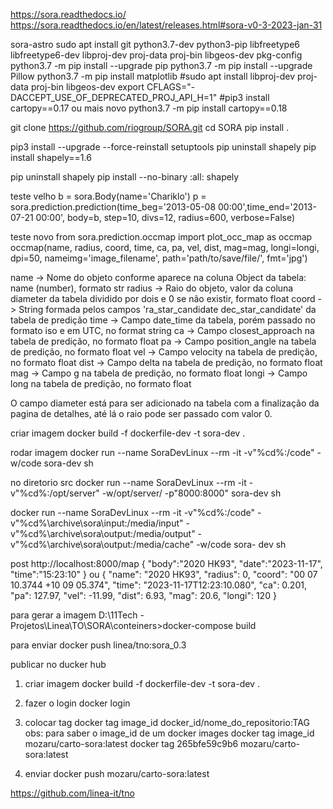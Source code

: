 https://sora.readthedocs.io/
https://sora.readthedocs.io/en/latest/releases.html#sora-v0-3-2023-jan-31



sora-astro
sudo apt install git python3.7-dev python3-pip libfreetype6 libfreetype6-dev libproj-dev proj-data proj-bin libgeos-dev pkg-config
python3.7 -m pip install --upgrade pip
python3.7 -m pip install --upgrade Pillow
python3.7 -m pip install matplotlib
#sudo apt install libproj-dev proj-data proj-bin libgeos-dev
export CFLAGS="-DACCEPT_USE_OF_DEPRECATED_PROJ_API_H=1"
#pip3 install cartopy==0.17 ou mais novo
python3.7 -m pip install cartopy==0.18

git clone https://github.com/riogroup/SORA.git
cd SORA
pip install .

pip3 install --upgrade --force-reinstall setuptools
pip uninstall shapely
pip install shapely==1.6

pip uninstall shapely
pip install --no-binary :all: shapely




teste velho
b = sora.Body(name='Chariklo')
p = sora.prediction.prediction(time_beg='2013-05-08 00:00',time_end='2013-07-21 00:00', body=b, step=10, divs=12, radius=600, verbose=False)

teste novo
from sora.prediction.occmap import plot_occ_map as occmap
occmap(name, radius, coord, time, ca, pa, vel, dist, mag=mag, longi=longi, dpi=50,  nameimg='image_filename', path='path/to/save/file/', fmt='jpg')


name -> Nome do objeto conforme aparece na coluna Object da tabela: name (number), formato str
radius -> Raio do objeto, valor da coluna diameter da tabela dividido por dois e 0 se não existir, formato float
coord -> String formada pelos campos 'ra_star_candidate dec_star_candidate' da tabela de predição
time -> Campo date_time da tabela, porém passado no formato iso e em UTC, no format string
ca -> Campo closest_approach na tabela de predição, no formato float
pa -> Campo position_angle na tabela de predição, no formato float
vel -> Campo velocity na tabela de predição, no formato float
dist -> Campo delta na tabela de predição, no formato float
mag -> Campo g na tabela de predição, no formato float
longi -> Campo long na tabela de predição, no formato float

O campo diameter está para ser adicionado na tabela com a finalização da pagina de detalhes, até lá o raio pode ser passado com valor 0.


criar imagem
docker build -f dockerfile-dev -t sora-dev .

rodar imagem
docker run --name SoraDevLinux --rm -it -v"%cd%:/code" -w/code sora-dev sh

no diretorio src
docker run --name SoraDevLinux --rm -it -v"%cd%:/opt/server" -w/opt/server/ -p"8000:8000" sora-dev sh

docker run --name SoraDevLinux --rm -it -v"%cd%:/code" -v"%cd%\archive\sora\input:/media/input" -v"%cd%\archive\sora\output:/media/output" -v"%cd%\archive\sora\output:/media/cache" -w/code sora-
dev sh

post http://localhost:8000/map
{
  "body":"2020 HK93",
  "date":"2023-11-17",
  "time":"15:23:10"
}
ou
{
    "name": "2020 HK93",
    "radius": 0,
    "coord": "00 07 10.3744 +10 09 05.374",
    "time": "2023-11-17T12:23:10.080",
    "ca": 0.201,
    "pa": 127.97,
    "vel": -11.99,
    "dist": 6.93,
    "mag": 20.6,
    "longi": 120
}


para gerar a imagem
D:\11Tech - Projetos\Linea\TO\SORA\conteiners>docker-compose build

para enviar
docker push linea/tno:sora_0.3




publicar no ducker hub

1. criar imagem
   docker build -f dockerfile-dev -t sora-dev .

2. fazer o login
   docker login

3. colocar tag
   docker tag image_id docker_id/nome_do_repositorio:TAG
obs: para saber o image_id de um docker images
   docker tag image_id   mozaru/carto-sora:latest
   docker tag 265bfe59c9b6 mozaru/carto-sora:latest

4. enviar
    docker push mozaru/carto-sora:latest

https://github.com/linea-it/tno
